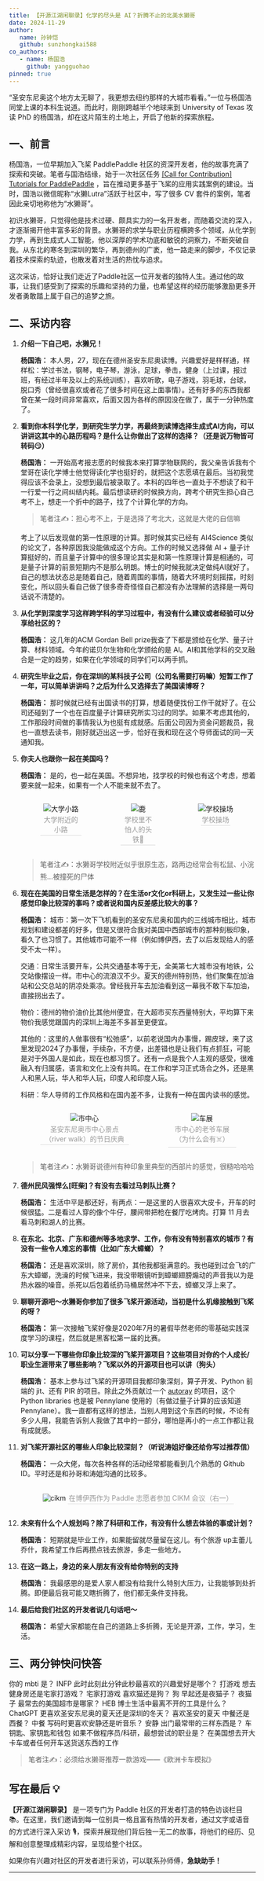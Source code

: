 ```yaml
---
title: 【开源江湖闲聊录】化学的尽头是 AI？折腾不止的北美水獭哥
date: 2024-11-29
author:
   name: 孙钟恺
   github: sunzhongkai588
co_authors:
   - name: 杨国浩
     github: yangguohao
pinned: true
---
```


“圣安东尼奥这个地方太无聊了，我更想去纽约那样的大城市看看。”一位与杨国浩同堂上课的本科生说道。而此时，刚刚跨越半个地球来到 University of Texas 攻读 PhD 的杨国浩，却在这片陌生的土地上，开启了他新的探索旅程。

<!-- more -->

<!-- 导入聊天框功能 -->
<script setup>
import Message from '../.vitepress/components/Message.vue'
import MessageBox from '../.vitepress/components/MessageBox.vue'
</script>
<!-- 导入聊天框功能 -->

<style>
figure {
   text-align: center;
}
figcaption {
   color: orange;
   border-bottom: 1px solid #d9d9d9;
   display: inline-block;
   color: #999;
   padding: 2px;
}
</style>

## 一、前言

杨国浩，一位早期加入飞桨 PaddlePaddle 社区的资深开发者，他的故事充满了探索和突破。笔者与国浩结缘，始于一次社区任务 [[Call for Contribution] Tutorials for PaddlePaddle](https://github.com/PaddlePaddle/community/blob/master/pfcc/call-for-contributions/docs/Call_For_Tutorials.md) ，旨在推动更多基于飞桨的应用实践案例的建设。当时，国浩以微信昵称“水獭Lutra”活跃于社区中，写了很多 CV 套件的案例，笔者因此亲切地称他为“水獭哥”。

初识水獭哥，只觉得他是技术过硬、颇具实力的一名开发者，而随着交流的深入，才逐渐揭开他丰富多彩的背景。水獭哥的求学与职业历程横跨多个领域，从化学到力学，再到生成式人工智能，他以深厚的学术功底和敏锐的洞察力，不断突破自我。从东北的寒冬到深圳的繁华，再到德州的广袤，他一路走来的脚步，不仅记录着技术探索的轨迹，也散发着对生活的热忱与追求。

这次采访，恰好让我们走近了Paddle社区一位开发者的独特人生。通过他的故事，让我们感受到了探索的乐趣和坚持的力量，也希望这样的经历能够激励更多开发者勇敢踏上属于自己的追梦之旅。

## 二、采访内容

1. **介绍一下自己吧，水獭兄！**

   **杨国浩：** 本人男，27，现在在德州圣安东尼奥读博。兴趣爱好是样样通，样样松：学过书法，钢琴，电子琴，游泳，足球，拳击，健身（上过课，报过班，有经过半年及以上的系统训练），喜欢听歌，电子游戏，羽毛球，台球，脱口秀（曾经很喜欢或者花了很多时间在这上面事情）。还有好多的东西我都曾在某一段时间非常喜欢，后面又因为各样的原因没在做了，属于一分钟热度了。

2. **看到你本科学化学，到研究生学力学，再最终到读博选择生成式AI方向，可以讲讲这其中的心路历程吗？是什么让你做出了这样的选择？（还是说万物皆可转码😏）**

   **杨国浩：** 一开始高考报志愿的时候我本来打算学物联网的，我父亲告诉我有个堂哥在读化学博士他觉得读化学也挺好的，就把这个志愿填在最后。当初我觉得应该不会录上，没想到最后被录取了。本科的四年也一直处于不想读了和干一行爱一行之间纠结内耗。最后想读研的时候换方向，跨考个研究生担心自己考不上，想走一个折中的路子，找了个计算化学的方向。

   > 笔者注✍️：担心考不上，于是选择了考北大，这就是大佬的自信嘛

   考上了以后发现做的第一性原理的计算。那时候其实已经有 AI4Science 类似的论文了，各种原因我没能做成这个方向。工作的时候又选择做 AI + 量子计算挺好的，而且量子计算中的很多理论其实是和第一性原理计算是相通的，可是量子计算的前景短期内不是那么明朗。博士的时候我就决定做纯AI就好了。自己的想法状态总是随着自己，随着周围的事情，随着大环境时刻摇摆，时刻变化，所以回头看自己做了很多奇奇怪怪自己都没有办法理解的选择是一两句话说不清楚的。

3. **从化学到深度学习这样跨学科的学习过程中，有没有什么建议或者经验可以分享给社区的？**

   **杨国浩：** 这几年的ACM Gordan Bell prize我查了下都是颁给在化学、量子计算、材料领域。今年的诺贝尔生物和化学颁给的是 AI。AI和其他学科的交叉融合是一定的趋势，如果在化学领域的同学们可以两手抓。

4. **研究生毕业之后，你在深圳的某科技子公司（公司名需要打码嘛）短暂工作了一年，可以简单讲讲吗？之后为什么又选择去了美国读博呀？**

   **杨国浩：** 那时候就已经有出国读书的打算，想着随便找份工作干就好了。在公司还碰到了一个也在百度量子计算研究所实习过的同学。如果不考虑其他的，工作那段时间做的事情我认为也挺有成就感。后面公司因为资金问题裁员，我也一直想去读书，刚好就迈出这一步，恰好在我和现在这个导师面试的同一天通知我。

5. **你夫人也跟你一起在美国吗？**

   **杨国浩：** 是的，也一起在美国。不想异地，找学校的时候也有这个考虑，想着要来就一起来，如果有一个人不能来就不去了。

      <!-- 大学 -->
      <div style="display: flex; justify-content: space-between">
         <figure style="width: 34%">
            <img src="../images/yangguohao-story/image-1.jpg" alt="大学小路" />
            <figcaption>大学附近的小路</figcaption>
         </figure>
         <figure style="width: 28.5%">
            <img src="../images/yangguohao-story/image-2.jpg" alt="鹿" />
            <figcaption>学校里不怕人的头铁🦌</figcaption>
         </figure>
         <figure style="width: 34%">
            <img src="../images/yangguohao-story/image-3.jpg" alt="学校操场" />
            <figcaption>学校操场</figcaption>
         </figure>
      </div>

   > 笔者注✍️：水獭哥学校附近似乎很原生态，路两边经常会有松鼠、小浣熊...被撞死的尸体

6. **现在在美国的日常生活是怎样的？在生活or文化or科研上，又发生过一些让你感觉印象比较深的事吗？或者说和国内反差感比较大的事？**

   **杨国浩：** 城市：第一次下飞机看到的圣安东尼奥和国内的三线城市相比，城市规划和建设都差的好多，但是又很符合我对美国中西部城市的那种刻板印象，看久了也习惯了。其他城市可能不一样（例如博伊西，去了以后发现给人的感受不太一样）。

   交通：日常生活要开车，公共交通基本等于无，全美第七大城市没有地铁，公交站像摆设一样。市中心的流浪汉不少。夏天的德州特别热，他们聚集在加油站和公交总站的阴凉处乘凉。曾经我开车去加油看到这一幕我不敢下车加油，直接拐出去了。

   物价：德州的物价油价比其他州便宜，在大超市买东西量特别大，平均算下来物价我感觉跟国内的深圳上海差不多甚至更便宜。

   其他的：这里的人做事很有“松弛感”，以前老说国内办事慢，踢皮球，来了这里发现2024了办事慢，手续杂，不方便，出差错也是让我们有点抓狂，可能是对于外国人是如此，现在也都习惯了。还有一点是我个人主观的感受，很难融入有归属感，语言和文化上没有共鸣。在工作和学习正式场合之外，还是黑人和黑人玩，华人和华人玩，印度人和印度人玩。

   科研：华人导师的工作风格和在国内差不多，让我有一种在国内读书的感觉。

    <!-- 城市 -->
    <div style="display: flex; justify-content: space-between">
      <figure style="width: 54.5%">
         <img src="../images/yangguohao-story/image-4.jpg" alt="市中心" />
         <figcaption>圣安东尼奥市中心景点（river walk）的节日庆典</figcaption>
      </figure>
      <figure style="width: 42%">
         <img src="../images/yangguohao-story/image-5.jpg" alt="车展" />
         <figcaption>市中心的老爷车展（为什么会有☠️）</figcaption>
      </figure>
    </div>

   > 笔者注✍️：水獭哥说德州有种印象里典型的西部片的感觉，很糙哈哈哈

7. **德州民风强悍么[旺柴]？有没有去看过马刺队比赛？**

   **杨国浩：** 生活中平是都还好，有两点：一是这里的人很喜欢大皮卡，开车的时候很猛。二是看过人穿的像个牛仔，腰间带把枪在餐厅吃烤肉。打算 11 月去看马刺和湖人的比赛。

8. **在东北、北京、广东和德州等多地求学、工作，你有没有特别喜欢的城市？有没有一些令人难忘的事情（比如广东大蟑螂）？**

   **杨国浩：** 还是喜欢深圳，除了房价，其他我都挺满意的。我也碰到过会飞的广东大蟑螂，洗澡的时候飞进来，我没带眼镜听到蟑螂翅膀煽动的声音我以为是热水器的噪音。杀死以后包着纸扔马桶居然冲不下去，蟑螂又浮上来了。

9. **聊聊开源吧～水獭哥你参加了很多飞桨开源活动，当初是什么机缘接触到飞桨的呀？**

   **杨国浩：** 第一次接触飞桨好像是2020年7月的暑假毕然老师的零基础实践深度学习的课程，然后就是黑客松第一届的比赛。

10.   **可以分享一下哪些你印象比较深的飞桨开源项目？这些项目对你的个人成长/职业生涯带来了哪些影响？飞桨以外的开源项目也可以讲（狗头）**

      **杨国浩：** 基本上参与过飞桨的开源项目我都印象深刻，算子开发、Python 前端的 jit、还有 PIR 的项目。除此之外贡献过一个 [autoray](https://github.com/jcmgray/autoray) 的项目，这个 Python libraries 也是被 Pennylane 使用的（有做过量子计算的应该知道 Pennylane）。我一直都有这样的想法，当别人用到这个东西的时候，不论有多少人用，我能告诉别人我做了其中的一部分，哪怕是再小的一点工作都让我有成就感。

11.   **对飞桨开源社区的哪些人印象比较深刻？（听说涛姐好像还给你写过推荐信）**

      **杨国浩：** 一众大佬，每次各种各样的活动经常都能看到几个熟悉的 Github ID。平时还是和孙哥和涛姐沟通的比较多。

      <!-- 城市 -->
      <div style="display: flex; justify-content: center">
         <figure style="width: 100%">
            <img src="../images/yangguohao-story/image-6.jpg" alt="cikm" />
            <figcaption>在博伊西作为 Paddle 志愿者参加 CIKM 会议（右一）</figcaption>
         </figure>
      </div>

12.   **未来有什么个人规划吗？除了科研和工作，有没有什么想去体验的事或计划？**

      **杨国浩：** 短期就是毕业工作，如果能留就尽量留在这儿。有个旅游 up主蕾儿乔什，我希望工作后再攒点钱去旅游，多走一些地方。

13.   **在这一路上，身边的亲人朋友有没有给你特别的支持**

      **杨国浩：** 我最感恩的是爱人家人都没有给我什么特别大压力，让我能够到处折腾。即便最后我可能又瞎折腾了，他们都无条件支持我。

14.   **最后给我们社区的开发者说几句话吧～**

      **杨国浩：** 希望大家都能在自己的道路上多折腾，无论是开源，工作，学习，生活。

## 三、两分钟快问快答

<MessageBox>
   <Message name="孙师傅" github="sunzhongkai588">
      你的 mbti 是？
   </Message>
</MessageBox>
<MessageBox>
   <Message type="right" name="水獭哥" github="yangguohao">
      INFP
   </Message>
</MessageBox>

<MessageBox>
   <Message name="孙师傅" github="sunzhongkai588">
      此时此刻此分钟此秒最喜欢的兴趣爱好是哪个？
   </Message>
</MessageBox>
<MessageBox>
   <Message type="right" name="水獭哥" github="yangguohao">
      打游戏
   </Message>
</MessageBox>

<MessageBox>
   <Message name="孙师傅" github="sunzhongkai588">
      想去健身房还是宅家打游戏？
   </Message>
</MessageBox>
<MessageBox>
   <Message type="right" name="水獭哥" github="yangguohao">
      宅家打游戏
   </Message>
</MessageBox>

<MessageBox>
   <Message name="孙师傅" github="sunzhongkai588">
      喜欢猫还是狗？
   </Message>
</MessageBox>
<MessageBox>
   <Message type="right" name="水獭哥" github="yangguohao">
      狗
   </Message>
</MessageBox>

<MessageBox>
   <Message name="孙师傅" github="sunzhongkai588">
      早起还是夜猫子？
   </Message>
</MessageBox>
<MessageBox>
   <Message type="right" name="水獭哥" github="yangguohao">
      夜猫子
   </Message>
</MessageBox>

<MessageBox>
   <Message name="孙师傅" github="sunzhongkai588">
      最常去的美国超市是哪家？
   </Message>
</MessageBox>
<MessageBox>
   <Message type="right" name="水獭哥" github="yangguohao">
      HEB
   </Message>
</MessageBox>

<MessageBox>
   <Message name="孙师傅" github="sunzhongkai588">
      博士生活中最离不开的工具是什么？
   </Message>
</MessageBox>
<MessageBox>
   <Message type="right" name="水獭哥" github="yangguohao">
      ChatGPT
   </Message>
</MessageBox>

<MessageBox>
   <Message name="孙师傅" github="sunzhongkai588">
      更喜欢圣安东尼奥的夏天还是深圳的冬天？
   </Message>
</MessageBox>
<MessageBox>
   <Message type="right" name="水獭哥" github="yangguohao">
      喜欢圣安的夏天
   </Message>
</MessageBox>

<MessageBox>
   <Message name="孙师傅" github="sunzhongkai588">
      中餐还是西餐？
   </Message>
</MessageBox>
<MessageBox>
   <Message type="right" name="水獭哥" github="yangguohao">
      中餐
   </Message>
</MessageBox>

<MessageBox>
   <Message name="孙师傅" github="sunzhongkai588">
      写码时更喜欢安静还是听音乐？
   </Message>
</MessageBox>
<MessageBox>
   <Message type="right" name="水獭哥" github="yangguohao">
      安静
   </Message>
</MessageBox>

<MessageBox>
   <Message name="孙师傅" github="sunzhongkai588">
      出门最常带的三样东西是？
   </Message>
</MessageBox>
<MessageBox>
   <Message type="right" name="水獭哥" github="yangguohao">
      车钥匙、家钥匙和钱包
   </Message>
</MessageBox>

<MessageBox>
   <Message name="孙师傅" github="sunzhongkai588">
      如果不做程序员/科研，最想尝试的职业是？
   </Message>
</MessageBox>
<MessageBox>
   <Message type="right" name="水獭哥" github="yangguohao">
      在美国想去开大卡车或者任何开车送货送东西的工作
   </Message>
</MessageBox>

> 笔者注✍️：必须给水獭哥推荐一款游戏——《欧洲卡车模拟》

## 写在最后 💡

**【开源江湖闲聊录】** 是一项专门为 Paddle 社区的开发者打造的特色访谈栏目 📚。在这里，我们邀请到每一位别具一格且富有热情的开发者，通过文字或语音的方式进行深入采访 🎙️，探索并展现他们背后独一无二的故事，将他们的经历、见解和创意整理成精彩内容，呈现给整个社区。

如果你有兴趣对社区的开发者进行采访，可以联系孙师傅，**急缺助手！**

---
